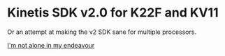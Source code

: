 # Kinetis SDK v2.0 for K22F and KV11 

Or an attempt at making the v2 SDK sane for multiple processors.

[I'm not alone in my endeavour](https://community.freescale.com/docs/DOC-329744#comment-33803)
